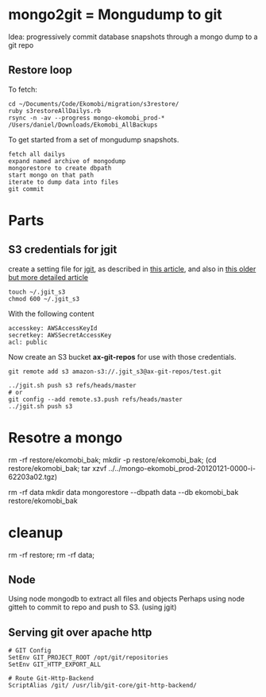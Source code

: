# mongo2git = Mongudump to git
Idea: progressively commit database snapshots through a mongo dump to a git repo

## Restore loop
To fetch:

    cd ~/Documents/Code/Ekomobi/migration/s3restore/
    ruby s3restoreAllDailys.rb
    rsync -n -av --progress mongo-ekomobi_prod-* /Users/daniel/Downloads/Ekomobi_AllBackups
    

To get started from a set of mongudump snapshots.

    fetch all dailys
    expand named archive of mongodump
    mongorestore to create dbpath
    start mongo on that path
    iterate to dump data into files
    git commit    

# Parts
## S3 credentials for  jgit

create a setting file for [jgit](http://www.eclipse.org/jgit/download/), as described in [this article](http://ravionrails.blogspot.com/2011/08/manage-git-repos-on-s3.html),
and also in [this older but more detailed article](http://blog.spearce.org/2008/07/using-jgit-to-publish-on-amazon-s3.html)

    touch ~/.jgit_s3
    chmod 600 ~/.jgit_s3

With the following content

    accesskey: AWSAccessKeyId
    secretkey: AWSSecretAccessKey
    acl: public

Now create an S3 bucket __ax-git-repos__ for use with those credentials.

    git remote add s3 amazon-s3://.jgit_s3@ax-git-repos/test.git

    ../jgit.sh push s3 refs/heads/master
    # or 
    git config --add remote.s3.push refs/heads/master
    ../jgit.sh push s3
  

# Resotre a mongo

rm -rf restore/ekomobi_bak;
mkdir -p restore/ekomobi_bak;
(cd restore/ekomobi_bak; tar xzvf ../../mongo-ekomobi_prod-20120121-0000-i-62203a02.tgz)

rm -rf data
mkdir data
mongorestore --dbpath data --db ekomobi_bak restore/ekomobi_bak

# cleanup
rm -rf restore;
rm -rf data;
    
    
## Node
Using node mongodb to extract all files and objects
Perhaps using node gitteh to commit to repo and push to S3. (using jgit)

## Serving git over apache http

    # GIT Config
    SetEnv GIT_PROJECT_ROOT /opt/git/repositories
    SetEnv GIT_HTTP_EXPORT_ALL
    
    # Route Git-Http-Backend
    ScriptAlias /git/ /usr/lib/git-core/git-http-backend/    

